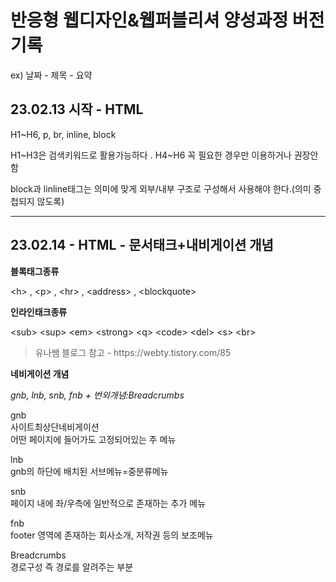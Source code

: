 <h1>반응형 웹디자인&웹퍼블리셔 양성과정 버전기록</h1>
<p>ex) 날짜 - 제목 - 요약</p>

<h2>23.02.13 시작 - HTML</h2> 
<p>H1~H6, p, br, inline, block</p>
<p>H1~H3은 검색키워드로 활용가능하다 . H4~H6 꼭 필요한 경우만 이용하거나 권장안함</p>
<p>block과 linline태그는 의미에 맞게 외부/내부 구조로 구성해서 사용해야 한다.(의미 중첩되지 않도록)</p>
<hr>

<h2>23.02.14 - HTML - 문서태크+내비게이션 개념 </h2>
<p><strong>블록태그종류</strong></p>
<p> &lt;h&gt; , &lt;p&gt; , &lt;hr&gt; , &lt;address&gt; , &lt;blockquote&gt;</p>
<p><strong>인라인태크종류</strong></p>
<p> &lt;sub&gt; &lt;sup&gt; &lt;em&gt; &lt;strong&gt; &lt;q&gt; &lt;code&gt; &lt;del&gt; &lt;s&gt; &lt;br&gt; </p>
<blockquote cite=https://webty.tistory.com/85> 유나쌤 블로그 참고 - https://webty.tistory.com/85 </blockquote>
<p><strong>네비게이션 개념</strong></p>
<p><em> gnb, lnb, snb, fnb + 번외개념:Breadcrumbs </em></p>
<p>gnb<br>사이트최상단네비게이션<br>어떤 페이지에 들어가도 고정되어있는 주 메뉴 </p>
<p>lnb<br>gnb의 하단에 배치된 서브메뉴=중분류메뉴</p>
<p>snb<br>페이지 내에 좌/우측에 일반적으로 존재하는 추가 메뉴</p>
<p>fnb<br>footer 영역에 존재하는 회사소개, 저작권 등의 보조메뉴</p>
<p>Breadcrumbs<br>경로구성 즉 경로를 알려주는 부분</p>
